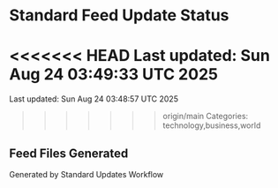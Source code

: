 # Standard Feed Update Status
<<<<<<< HEAD
Last updated: Sun Aug 24 03:49:33 UTC 2025
=======
Last updated: Sun Aug 24 03:48:57 UTC 2025
>>>>>>> origin/main
Categories: technology,business,world

## Feed Files Generated

Generated by Standard Updates Workflow
